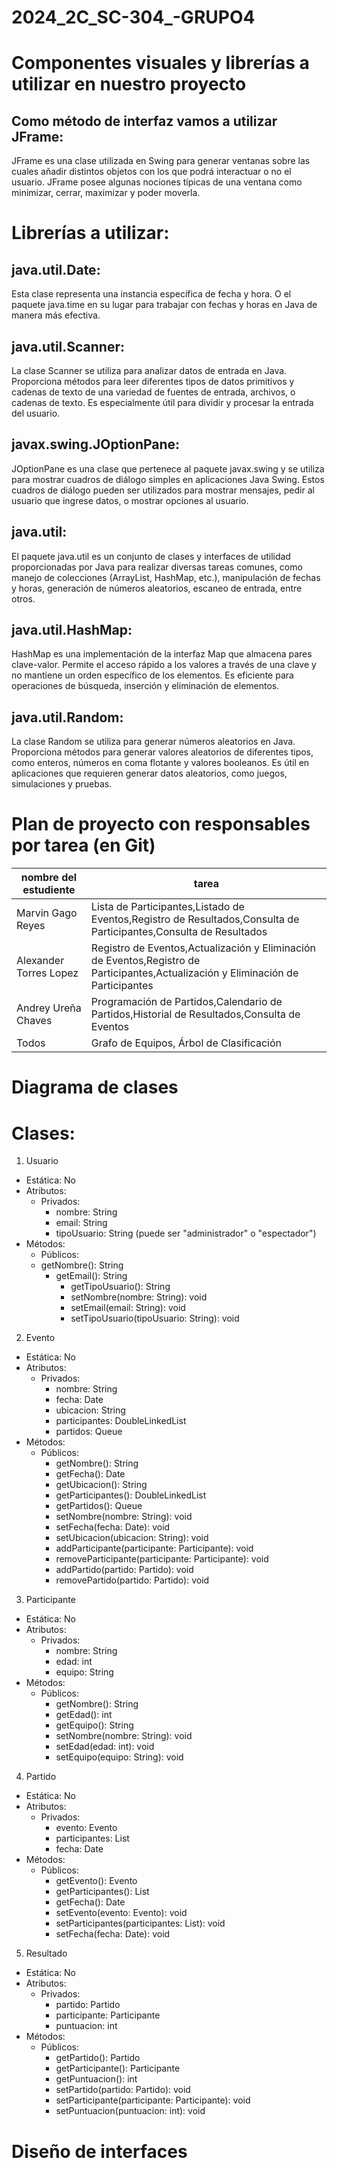 # 2024_2C_SC-304_-GRUPO4
# Componentes visuales y librerías a utilizar en nuestro proyecto 
## Como método de interfaz vamos a utilizar JFrame: 
JFrame es una clase utilizada en Swing para generar ventanas sobre las cuales añadir distintos objetos con los que podrá interactuar o no el usuario. JFrame posee algunas nociones típicas de una ventana como minimizar, cerrar, maximizar y poder moverla.
# Librerías a utilizar: 

## java.util.Date: 
Esta clase representa una instancia específica de fecha y hora. O el paquete java.time en su lugar para trabajar con fechas y horas en Java de manera más efectiva.

## java.util.Scanner: 
La clase Scanner se utiliza para analizar datos de entrada en Java. Proporciona métodos para leer diferentes tipos de datos primitivos y cadenas de texto de una variedad de fuentes de entrada, archivos, o cadenas de texto. Es especialmente útil para dividir y procesar la entrada del usuario.

## javax.swing.JOptionPane: 
JOptionPane es una clase que pertenece al paquete javax.swing y se utiliza para mostrar cuadros de diálogo simples en aplicaciones Java Swing. Estos cuadros de diálogo pueden ser utilizados para mostrar mensajes, pedir al usuario que ingrese datos, o mostrar opciones al usuario.

## java.util: 
El paquete java.util es un conjunto de clases y interfaces de utilidad proporcionadas por Java para realizar diversas tareas comunes, como manejo de colecciones (ArrayList, HashMap, etc.), manipulación de fechas y horas, generación de números aleatorios, escaneo de entrada, entre otros. 

## java.util.HashMap: 
HashMap es una implementación de la interfaz Map que almacena pares clave-valor. Permite el acceso rápido a los valores a través de una clave y no mantiene un orden específico de los elementos. Es eficiente para operaciones de búsqueda, inserción y eliminación de elementos.

## java.util.Random:
La clase Random se utiliza para generar números aleatorios en Java. Proporciona métodos para generar valores aleatorios de diferentes tipos, como enteros, números en coma flotante y valores booleanos. Es útil en aplicaciones que requieren generar datos aleatorios, como juegos, simulaciones y pruebas.

# Plan de proyecto con responsables por tarea (en Git)
| nombre del estudiente | tarea|
|-----------------------|------|
|Marvin Gago Reyes|Lista de Participantes,Listado de Eventos,Registro de Resultados,Consulta de Participantes,Consulta de Resultados
|Alexander Torres Lopez| Registro de Eventos,Actualización y Eliminación de Eventos,Registro de Participantes,Actualización y Eliminación de Participantes
|Andrey Ureña Chaves|Programación de Partidos,Calendario de Partidos,Historial de Resultados,Consulta de Eventos
|Todos|Grafo de Equipos, Árbol de Clasificación 
# Diagrama de clases 
# Clases:
1.	Usuario
  - Estática: No
  - Atributos:
    - Privados:
        - nombre: String
        - email: String
        - tipoUsuario: String (puede ser "administrador" o "espectador")
  - Métodos:
  	- Públicos:
     - getNombre(): String
       - getEmail(): String
         - getTipoUsuario(): String
         - setNombre(nombre: String): void
         - setEmail(email: String): void
         - setTipoUsuario(tipoUsuario: String): void
2.	Evento
   - Estática: No
   - Atributos:
       - Privados:
          - nombre: String
          - fecha: Date
          - ubicacion: String
          - participantes: DoubleLinkedList<Participante>
          - partidos: Queue<Partido>
   - Métodos:
     - Públicos:
       - getNombre(): String
       - getFecha(): Date
       - getUbicacion(): String
       - getParticipantes(): DoubleLinkedList<Participante>
       - getPartidos(): Queue<Partido>
       - setNombre(nombre: String): void
       - setFecha(fecha: Date): void
       - setUbicacion(ubicacion: String): void
       - addParticipante(participante: Participante): void
       - removeParticipante(participante: Participante): void
       - addPartido(partido: Partido): void
        - removePartido(partido: Partido): void
3.	Participante
  -	Estática: No
  -	Atributos:
    - Privados:
        -	nombre: String
        -	edad: int
        -	equipo: String
  -	Métodos:
    -	Públicos:
          -	getNombre(): String
          -	getEdad(): int
          -	getEquipo(): String
          -	setNombre(nombre: String): void
          -	setEdad(edad: int): void
          -	setEquipo(equipo: String): void
4.	Partido
  -	Estática: No
  - Atributos:
    -	Privados:
        -	evento: Evento
        -	participantes: List<Participante>
        -	fecha: Date
  -	Métodos:
     - Públicos:
          -	getEvento(): Evento
          -	getParticipantes(): List<Participante>
          -	getFecha(): Date
          -	setEvento(evento: Evento): void
          -	setParticipantes(participantes: List<Participante>): void
          -	setFecha(fecha: Date): void
5.	Resultado
  -	Estática: No
  -	Atributos:
    -	Privados:
          -	partido: Partido
          -	participante: Participante
          -	puntuacion: int
  -	Métodos:
    -	Públicos:
        -	getPartido(): Partido
        -	getParticipante(): Participante
        -	getPuntuacion(): int
        -	setPartido(partido: Partido): void
        -	setParticipante(participante: Participante): void
        -	setPuntuacion(puntuacion: int): void

# Diseño de interfaces

